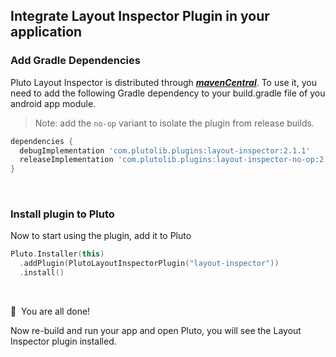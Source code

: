 ## Integrate Layout Inspector Plugin in your application


### Add Gradle Dependencies
Pluto Layout Inspector is distributed through [***mavenCentral***](https://search.maven.org/artifact/com.plutolib.plugins/layout-inspector). To use it, you need to add the following Gradle dependency to your build.gradle file of you android app module.

> Note: add the `no-op` variant to isolate the plugin from release builds.
```groovy
dependencies {
  debugImplementation 'com.plutolib.plugins:layout-inspector:2.1.1'
  releaseImplementation 'com.plutolib.plugins:layout-inspector-no-op:2.1.1'
}
```
<br>

### Install plugin to Pluto

Now to start using the plugin, add it to Pluto
```kotlin
Pluto.Installer(this)
  .addPlugin(PlutoLayoutInspectorPlugin("layout-inspector"))
  .install()
```
<br>

🎉 &nbsp;You are all done!

Now re-build and run your app and open Pluto, you will see the Layout Inspector plugin installed.
